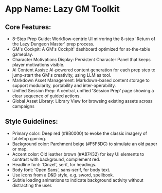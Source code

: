 # **App Name**: Lazy GM Toolkit

## Core Features:

- 8-Step Prep Guide: Workflow-centric UI mirroring the 8-step 'Return of the Lazy Dungeon Master' prep process.
- GM's Cockpit: A GM's Cockpit' dashboard optimized for at-the-table gameplay.
- Character Motivations Display: Persistent Character Panel that keeps player motivations visible.
- AI Content Assist: AI-powered content generation for each prep step to jump-start the GM's creativity, using LLM as tool.
- Markdown Asset Management: Markdown-based content storage to support modularity, portability and inter-operability.
- Unified Session Prep: A central, unified 'Session Prep' page showing a clear sequence of guided actions.
- Global Asset Library: Library View for browsing existing assets across campaigns

## Style Guidelines:

- Primary color: Deep red (#8B0000) to evoke the classic imagery of tabletop gaming.
- Background color: Parchment beige (#F5F5DC) to simulate an old paper or map.
- Accent color: Old leather brown (#A87432) for key UI elements to contrast with background, complement red.
- Headline font: 'Cinzel', serif, for headings.
- Body font: 'Open Sans', sans-serif, for body text.
- Use icons from a D&D style, e.g. sword, spellbook.
- Subtle loading animations to indicate background activity without distracting the user.